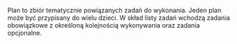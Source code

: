 Plan to zbiór tematycznie powiązanych zadań do wykonania. Jeden plan może być przypisany do wielu dzieci. W skład listy zadań wchodzą zadania obowiązkowe z określoną kolejnością wykonywania oraz zadania opcjonalne.
